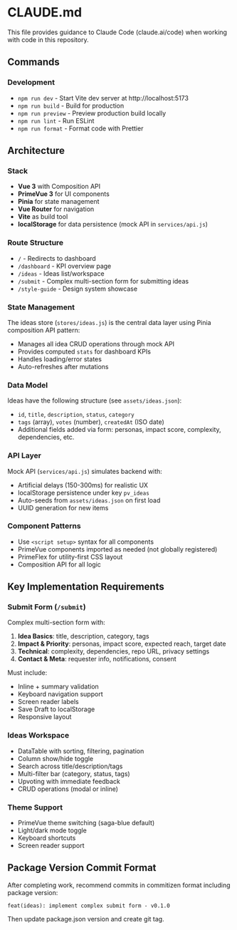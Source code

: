 # CLAUDE.md

This file provides guidance to Claude Code (claude.ai/code) when working with code in this repository.

## Commands

### Development

- `npm run dev` - Start Vite dev server at http://localhost:5173
- `npm run build` - Build for production
- `npm run preview` - Preview production build locally
- `npm run lint` - Run ESLint
- `npm run format` - Format code with Prettier

## Architecture

### Stack

- **Vue 3** with Composition API
- **PrimeVue 3** for UI components
- **Pinia** for state management
- **Vue Router** for navigation
- **Vite** as build tool
- **localStorage** for data persistence (mock API in `services/api.js`)

### Route Structure

- `/` - Redirects to dashboard
- `/dashboard` - KPI overview page
- `/ideas` - Ideas list/workspace
- `/submit` - Complex multi-section form for submitting ideas
- `/style-guide` - Design system showcase

### State Management

The ideas store (`stores/ideas.js`) is the central data layer using Pinia composition API pattern:

- Manages all idea CRUD operations through mock API
- Provides computed `stats` for dashboard KPIs
- Handles loading/error states
- Auto-refreshes after mutations

### Data Model

Ideas have the following structure (see `assets/ideas.json`):

- `id`, `title`, `description`, `status`, `category`
- `tags` (array), `votes` (number), `createdAt` (ISO date)
- Additional fields added via form: personas, impact score, complexity, dependencies, etc.

### API Layer

Mock API (`services/api.js`) simulates backend with:

- Artificial delays (150-300ms) for realistic UX
- localStorage persistence under key `pv_ideas`
- Auto-seeds from `assets/ideas.json` on first load
- UUID generation for new items

### Component Patterns

- Use `<script setup>` syntax for all components
- PrimeVue components imported as needed (not globally registered)
- PrimeFlex for utility-first CSS layout
- Composition API for all logic

## Key Implementation Requirements

### Submit Form (`/submit`)

Complex multi-section form with:

1. **Idea Basics**: title, description, category, tags
2. **Impact & Priority**: personas, impact score, expected reach, target date
3. **Technical**: complexity, dependencies, repo URL, privacy settings
4. **Contact & Meta**: requester info, notifications, consent

Must include:

- Inline + summary validation
- Keyboard navigation support
- Screen reader labels
- Save Draft to localStorage
- Responsive layout

### Ideas Workspace

- DataTable with sorting, filtering, pagination
- Column show/hide toggle
- Search across title/description/tags
- Multi-filter bar (category, status, tags)
- Upvoting with immediate feedback
- CRUD operations (modal or inline)

### Theme Support

- PrimeVue theme switching (saga-blue default)
- Light/dark mode toggle
- Keyboard shortcuts
- Screen reader support

## Package Version Commit Format

After completing work, recommend commits in commitizen format including package version:

```
feat(ideas): implement complex submit form - v0.1.0
```

Then update package.json version and create git tag.
